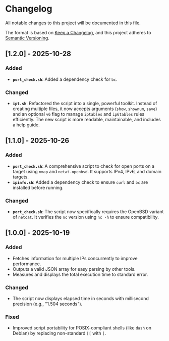 # Changelog

All notable changes to this project will be documented in this file.

The format is based on [Keep a Changelog](https://keepachangelog.com/en/1.0.0/),
and this project adheres to [Semantic Versioning](https://semver.org/spec/v2.0.0.html).

## [1.2.0] - 2025-10-28

### Added
- **`port_check.sh`**: Added a dependency check for `bc`.

### Changed
- **`ipt.sh`**: Refactored the script into a single, powerful toolkit. Instead of creating multiple files, it now accepts arguments (`show`, `shownum`, `save`) and an optional `v6` flag to manage `iptables` and `ip6tables` rules efficiently. The new script is more readable, maintainable, and includes a help guide.

## [1.1.0] - 2025-10-26

### Added
- **`port_check.sh`**: A comprehensive script to check for open ports on a target using `nmap` and `netat-openbsd`. It supports IPv4, IPv6, and domain targets.
- **`ipinfo.sh`**: Added a dependency check to ensure `curl` and `bc` are installed before running.

### Changed
- **`port_check.sh`**: The script now specifically requires the OpenBSD variant of `netcat`. It verifies the `nc` version using `nc -h` to ensure compatibility.

## [1.0.0] - 2025-10-19

### Added
- Fetches information for multiple IPs concurrently to improve performance.
- Outputs a valid JSON array for easy parsing by other tools.
- Measures and displays the total execution time to standard error.

### Changed
- The script now displays elapsed time in seconds with millisecond precision (e.g., "1.504 seconds").

### Fixed
- Improved script portability for POSIX-compliant shells (like `dash` on Debian) by replacing non-standard `[[` with `[`.